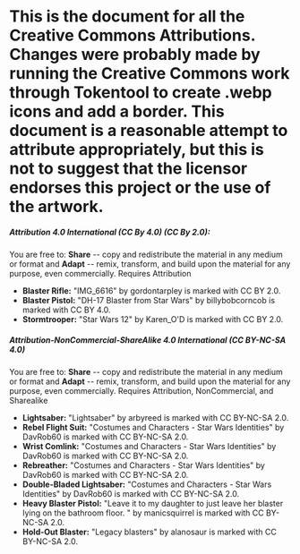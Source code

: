 # This is the document for all the Creative Commons Attributions. Changes were probably made by running the Creative Commons work through Tokentool to create .webp icons and add a border. This document is a reasonable attempt to attribute appropriately, but this is not to suggest that the licensor endorses this project or the use of the artwork.

##### Attribution 4.0 International (CC By 4.0) (CC By 2.0): 
You are free to: **Share** -- copy and redistribute the material in any medium or format and **Adapt** -- remix, transform, and build upon the material for any purpose, even commercially. Requires Attribution

- **Blaster Rifle:** "IMG_6616" by gordontarpley is marked with CC BY 2.0.
- **Blaster Pistol:** "DH-17 Blaster from Star Wars" by billybobcorncob is marked with CC BY 4.0.
- **Stormtrooper:**	"Star Wars 12" by Karen_O'D is marked with CC BY 2.0.

##### Attribution-NonCommercial-ShareAlike 4.0 International (CC BY-NC-SA 4.0)
You are free to: **Share** -- copy and redistribute the material in any medium or format and **Adapt** -- remix, transform, and build upon the material for any purpose, even commercially. Requires Attribution, NonCommercial, and Sharealike

- **Lightsaber:**	"Lightsaber" by arbyreed is marked with CC BY-NC-SA 2.0.
- **Rebel Flight Suit:** "Costumes and Characters - Star Wars Identities" by DavRob60 is marked with CC BY-NC-SA 2.0.
- **Wrist Comlink:** "Costumes and Characters - Star Wars Identities" by DavRob60 is marked with CC BY-NC-SA 2.0.
- **Rebreather:** "Costumes and Characters - Star Wars Identities" by DavRob60 is marked with CC BY-NC-SA 2.0.
- **Double-Bladed Lightsaber:** "Costumes and Characters - Star Wars Identities" by DavRob60 is marked with CC BY-NC-SA 2.0.
- **Heavy Blaster Pistol:** "Leave it to my daughter to just leave her blaster lying on the bathroom floor. " by manicsquirrel is marked with CC BY-NC-SA 2.0.
- **Hold-Out Blaster:** "Legacy blasters" by alanosaur is marked with CC BY-NC-SA 2.0.
